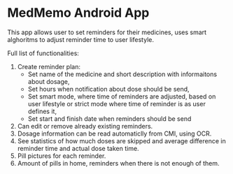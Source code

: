 # MedMemo Android App
This app allows user to set reminders for their medicines,
uses smart alghoritms to adjust reminder time to user lifestyle.

Full list of functionalities:
1. Create reminder plan:
    - Set name of the medicine and short description with informaitons
about dosage,
    - Set hours when notification about dose should be send,
    - Set smart mode, where time of reminders are adjusted, based on user lifestyle or 
strict mode where time of reminder is as user defines it,
    - Set start and finish date when reminders should be send
2. Can edit or remove already existing reminders.
3. Dosage information can be read automaticlly from CMI, using OCR.
4. See statistics of how much doses are skipped and average difference 
in reminder time and actual dose taken time.
5. Pill pictures for each reminder.
6. Amount of pills in home, reminders when there is not enough of them.

